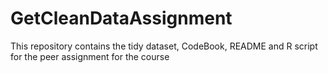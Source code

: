GetCleanDataAssignment
======================

This repository contains the tidy dataset, CodeBook, README and R script for the peer assignment for the course
